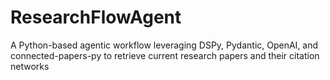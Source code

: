 # ResearchFlowAgent
A Python-based agentic workflow leveraging DSPy, Pydantic, OpenAI, and connected-papers-py to retrieve current research papers and their citation networks
